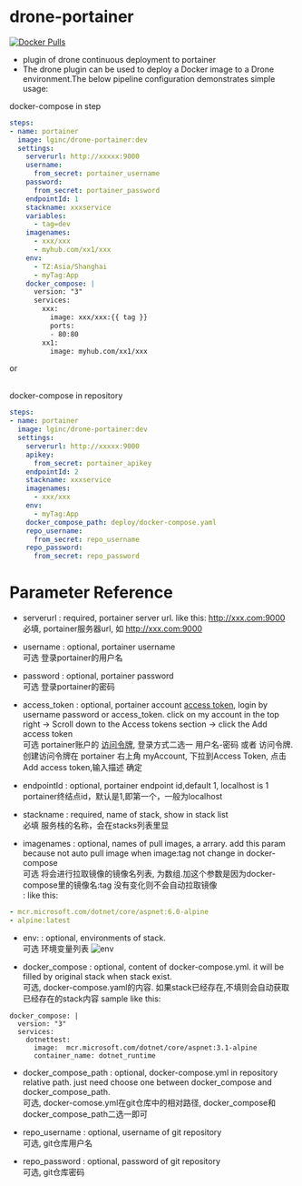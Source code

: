 # drone-portainer
[![Docker Pulls](https://img.shields.io/docker/pulls/lginc/drone-portainer.svg)](https://hub.docker.com/r/lginc/drone-portainer/)
+ plugin of drone continuous deployment to portainer
+ The drone plugin can be used to deploy a Docker image to a Drone environment.The below pipeline configuration demonstrates simple usage:

docker-compose in step

```yaml
steps:
- name: portainer
  image: lginc/drone-portainer:dev
  settings:
    serverurl: http://xxxxx:9000
    username: 
      from_secret: portainer_username
    password:
      from_secret: portainer_password
    endpointId: 1
    stackname: xxxservice
    variables:
      - tag=dev
    imagenames: 
      - xxx/xxx
      - myhub.com/xx1/xxx
    env:
      - TZ:Asia/Shanghai
      - myTag:App
    docker_compose: |
      version: "3"
      services:
        xxx:
          image: xxx/xxx:{{ tag }}
          ports:
          - 80:80
        xx1:
          image: myhub.com/xx1/xxx
```
or

<br>docker-compose in repository

```yaml
steps:
- name: portainer
  image: lginc/drone-portainer:dev
  settings:
    serverurl: http://xxxxx:9000
    apikey: 
      from_secret: portainer_apikey
    endpointId: 2
    stackname: xxxservice
    imagenames: 
      - xxx/xxx
    env:
      - myTag:App
    docker_compose_path: deploy/docker-compose.yaml
    repo_username:
      from_secret: repo_username
    repo_password:
      from_secret: repo_password
```
# Parameter Reference

+ serverurl
: required, portainer server url. like this: http://xxx.com:9000
<br> 必填, portainer服务器url, 如 http://xxx.com:9000

+ username
: optional, portainer username
<br> 可选 登录portainer的用户名

+ password
: optional, portainer password
<br> 可选 登录portainer的密码

+ access_token
: optional, portainer account  [access token](https://docs.portainer.io/v/ce-2.11/api/access), login by username password or access_token. 
click on my account in the top right -> Scroll down to the Access tokens section -> click the Add access token 
<br> 可选 portainer账户的 [访问令牌](https://docs.portainer.io/v/ce-2.11/api/access), 登录方式二选一 用户名-密码 或者 访问令牌. 
创建访问令牌在 portainer 右上角 myAccount, 下拉到Access Token, 点击 Add access token,输入描述 确定


+ endpointId
: optional, portainer endpoint id,default 1, localhost is 1 
<br> portainer终结点id，默认是1,即第一个，一般为localhost

+ stackname
: required, name of stack, show in stack list 
<br> 必填 服务栈的名称，会在stacks列表里显

+ imagenames
: optional, names of pull images, a arrary. add this param because not auto pull image when image:tag not change in docker-compose
<br> 可选 将会进行拉取镜像的镜像名列表, 为数组.加这个参数是因为docker-compose里的镜像名:tag 没有变化则不会自动拉取镜像 <br>
: like this: 
```yaml
- mcr.microsoft.com/dotnet/core/aspnet:6.0-alpine  
- alpine:latest
```


+ env:
: optional, environments of stack.
<br> 可选 环境变量列表 
![env](https://p.sda1.dev/5/b982dedaf195db23d1767701e4200ebd/msedge_xwrxILQuNN.webp)

+ docker_compose
: optional, content of docker-compose.yml.  it will be filled by original stack when stack exist.
<br> 可选, docker-compose.yaml的内容. 如果stack已经存在,不填则会自动获取已经存在的stack内容
sample like this:<br>
```
docker_compose: |
  version: "3"
  services:
    dotnettest:
      image:  mcr.microsoft.com/dotnet/core/aspnet:3.1-alpine
      container_name: dotnet_runtime
```

+ docker_compose_path
: optional, docker-compose.yml in repository relative path. just need choose one between docker_compose and docker_compose_path.
<br> 可选, docker-comose.yml在git仓库中的相对路径, docker_compose和docker_compose_path二选一即可<br>


+ repo_username
: optional, username of git repository
<br> 可选, git仓库用户名<br>


+ repo_password
: optional, password of git repository
<br> 可选, git仓库密码<br>

